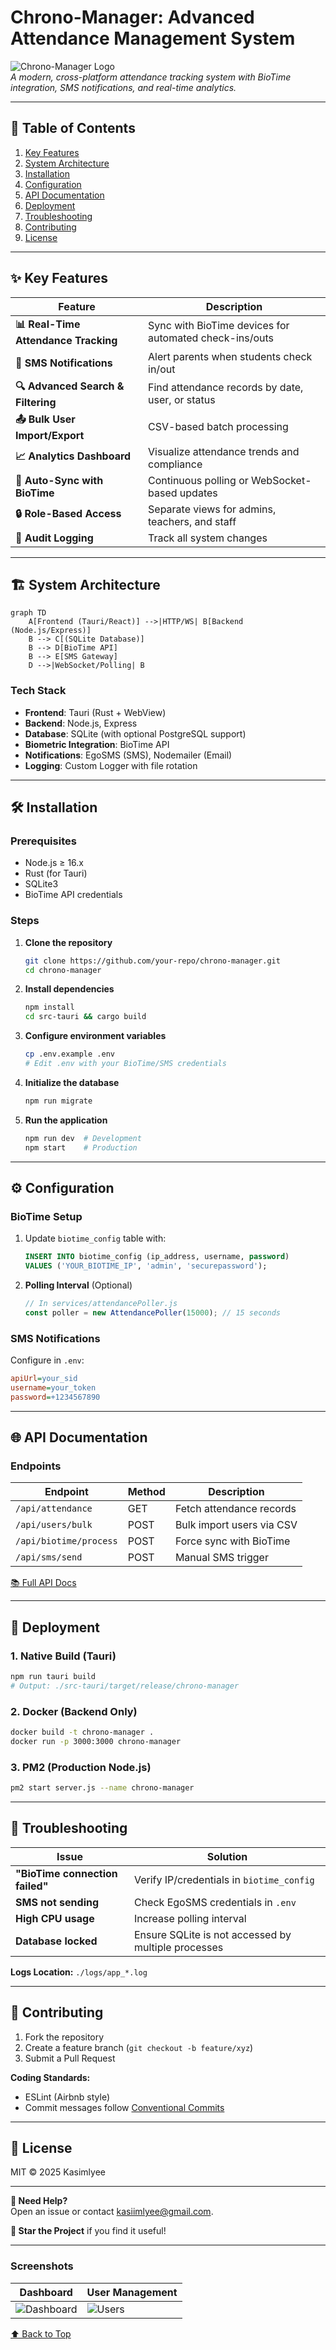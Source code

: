# **Chrono-Manager: Advanced Attendance Management System**

![Chrono-Manager Logo](images/dashboard.png)  
_A modern, cross-platform attendance tracking system with BioTime integration, SMS notifications, and real-time analytics._

---

## **📌 Table of Contents**

1. [Key Features](#-key-features)
2. [System Architecture](#-system-architecture)
3. [Installation](#-installation)
4. [Configuration](#-configuration)
5. [API Documentation](#-api-documentation)
6. [Deployment](#-deployment)
7. [Troubleshooting](#-troubleshooting)
8. [Contributing](#-contributing)
9. [License](#-license)

---

## **✨ Key Features**

| Feature                              | Description                                            |
| ------------------------------------ | ------------------------------------------------------ |
| **📊 Real-Time Attendance Tracking** | Sync with BioTime devices for automated check-ins/outs |
| **📱 SMS Notifications**             | Alert parents when students check in/out               |
| **🔍 Advanced Search & Filtering**   | Find attendance records by date, user, or status       |
| **📤 Bulk User Import/Export**       | CSV-based batch processing                             |
| **📈 Analytics Dashboard**           | Visualize attendance trends and compliance             |
| **🔄 Auto-Sync with BioTime**        | Continuous polling or WebSocket-based updates          |
| **🔒 Role-Based Access**             | Separate views for admins, teachers, and staff         |
| **📝 Audit Logging**                 | Track all system changes                               |

---

## **🏗 System Architecture**

```mermaid
graph TD
    A[Frontend (Tauri/React)] -->|HTTP/WS| B[Backend (Node.js/Express)]
    B --> C[(SQLite Database)]
    B --> D[BioTime API]
    B --> E[SMS Gateway]
    D -->|WebSocket/Polling| B
```

### **Tech Stack**

- **Frontend**: Tauri (Rust + WebView)
- **Backend**: Node.js, Express
- **Database**: SQLite (with optional PostgreSQL support)
- **Biometric Integration**: BioTime API
- **Notifications**: EgoSMS (SMS), Nodemailer (Email)
- **Logging**: Custom Logger with file rotation

---

## **🛠 Installation**

### **Prerequisites**

- Node.js ≥ 16.x
- Rust (for Tauri)
- SQLite3
- BioTime API credentials

### **Steps**

1. **Clone the repository**

   ```bash
   git clone https://github.com/your-repo/chrono-manager.git
   cd chrono-manager
   ```

2. **Install dependencies**

   ```bash
   npm install
   cd src-tauri && cargo build
   ```

3. **Configure environment variables**

   ```bash
   cp .env.example .env
   # Edit .env with your BioTime/SMS credentials
   ```

4. **Initialize the database**

   ```bash
   npm run migrate
   ```

5. **Run the application**
   ```bash
   npm run dev  # Development
   npm start    # Production
   ```

---

## **⚙ Configuration**

### **BioTime Setup**

1. Update `biotime_config` table with:

   ```sql
   INSERT INTO biotime_config (ip_address, username, password)
   VALUES ('YOUR_BIOTIME_IP', 'admin', 'securepassword');
   ```

2. **Polling Interval** (Optional)
   ```javascript
   // In services/attendancePoller.js
   const poller = new AttendancePoller(15000); // 15 seconds
   ```

### **SMS Notifications**

Configure in `.env`:

```ini
apiUrl=your_sid
username=your_token
password=+1234567890
```

---

## **🌐 API Documentation**

### **Endpoints**

| Endpoint               | Method | Description               |
| ---------------------- | ------ | ------------------------- |
| `/api/attendance`      | GET    | Fetch attendance records  |
| `/api/users/bulk`      | POST   | Bulk import users via CSV |
| `/api/biotime/process` | POST   | Force sync with BioTime   |
| `/api/sms/send`        | POST   | Manual SMS trigger        |

[📚 Full API Docs](docs/API.md)

---

## **🚀 Deployment**

### **1. Native Build (Tauri)**

```bash
npm run tauri build
# Output: ./src-tauri/target/release/chrono-manager
```

### **2. Docker (Backend Only)**

```bash
docker build -t chrono-manager .
docker run -p 3000:3000 chrono-manager
```

### **3. PM2 (Production Node.js)**

```bash
pm2 start server.js --name chrono-manager
```

---

## **🐛 Troubleshooting**

| Issue                           | Solution                                            |
| ------------------------------- | --------------------------------------------------- |
| **"BioTime connection failed"** | Verify IP/credentials in `biotime_config`           |
| **SMS not sending**             | Check EgoSMS credentials in `.env`                  |
| **High CPU usage**              | Increase polling interval                           |
| **Database locked**             | Ensure SQLite is not accessed by multiple processes |

**Logs Location:** `./logs/app_*.log`

---

## **🤝 Contributing**

1. Fork the repository
2. Create a feature branch (`git checkout -b feature/xyz`)
3. Submit a Pull Request

**Coding Standards:**

- ESLint (Airbnb style)
- Commit messages follow [Conventional Commits](https://www.conventionalcommits.org)

---

## **📜 License**

MIT © 2025 Kasimlyee

---

**📢 Need Help?**  
Open an issue or contact [kasiimlyee@gmail.com](mailto:support@chronomanager.com).

**🌟 Star the Project** if you find it useful!

---

### **Screenshots**

| Dashboard                          | User Management           |
| ---------------------------------- | ------------------------- |
| ![Dashboard](images/dashboard.png) | ![Users](images/user.png) |

[⬆ Back to Top](#-chrono-manager-advanced-attendance-management-system)
